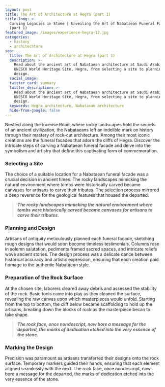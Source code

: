 ```yaml
---
layout: post
title: The Art of Architecture at Hegra (part 1)
title-long: >-
  Carving Legacies in Stone | Unveiling the Art of Nabataean Funeral Facades
  (part 1)
featured_image: /images/experience-hegra-12.jpg
categories:
  - history
  - architechture
seo:
  title: The Art of Architecture at Hegra (part 1)
  description: >-
    Read about the ancient art of Nabataean architecture at Saudi Arabia's first
    UNESCO World Heritage Site, Hegra, from selecting a site to planning and
    design. 
  social_image:
  twitter_card: summary
  twitter_description: >-
    Read about the ancient art of Nabataean architecture at Saudi Arabia's first
    UNESCO World Heritage Site, Hegra, from selecting a site to planning and
    design. 
  keywords: Hegra architecture, Nabataean architecture
  hide-from-google: false
---
```

Nestled along the Incense Road, where rocky landscapes hold the secrets of an ancient civilization, the Nabataeans left an indelible mark on history through their mastery of rock-cut architecture. Among their most iconic creations are the funeral facades that adorn the cliffs of Hegra. Discover the intricate steps of carving a Nabataean funeral facade and delve into the symbolism and artistry that define this captivating form of commemoration.

### **Selecting a Site**

The choice of a suitable location for a Nabataean funeral facade was a crucial decision in ancient times. The rocky landscapes mimicking the natural environment where tombs were historically carved became canvases for artisans to carve their tributes. The selection process mirrored a deep reverence for the geological features that housed the departed.

> ***The rocky landscapes mimicking the natural environment where tombs were historically carved became canvases for artisans to carve their tributes.***

### **Planning and Design**

Artisans of antiquity meticulously planned each funeral facade, sketching rough designs that would soon become timeless testimonials. Columns rose in solemn salutation, pediments framed sacred spaces, and intricate reliefs wove ancient stories. The design process was a delicate dance between historical accuracy and artistic expression, ensuring that each creation paid homage to the authentic Nabataean style.

### **Preparation of the Rock Surface**

At the chosen site, laborers cleared away debris and assessed the stability of the rock. Basic tools came into play as they cleaned the surface, revealing the raw canvas upon which masterpieces would unfold. Starting from the top to bottom, the cliff below became scaffolding to hold up the artisans, breaking down the blocks of rock as the masterpiece becan to take shape.

> ***The rock face, once nondescript, now bore a message for the departed, the marks of dedication etched into the very essence of the stone.***

### **Marking the Design**

Precision was paramount as artisans transferred their designs onto the rock surface. Temporary markers guided their hands, ensuring that each element aligned seamlessly with the next. The rock face, once nondescript, now bore a message for the departed, the marks of dedication etched into the very essence of the stone.